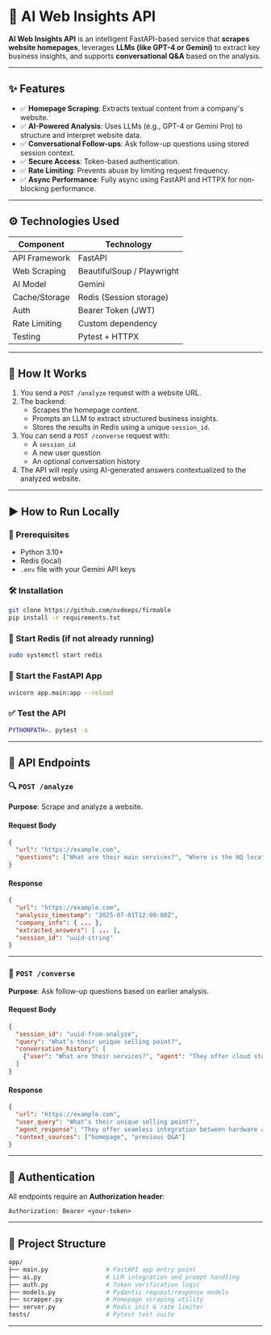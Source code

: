 # 🚀 AI Web Insights API

**AI Web Insights API** is an intelligent FastAPI-based service that **scrapes website homepages**, leverages **LLMs (like GPT-4 or Gemini)** to extract key business insights, and supports **conversational Q&A** based on the analysis.

---

## ✨ Features

- ✅ **Homepage Scraping**: Extracts textual content from a company's website.
- ✅ **AI-Powered Analysis**: Uses LLMs (e.g., GPT-4 or Gemini Pro) to structure and interpret website data.
- ✅ **Conversational Follow-ups**: Ask follow-up questions using stored session context.
- ✅ **Secure Access**: Token-based authentication.
- ✅ **Rate Limiting**: Prevents abuse by limiting request frequency.
- ✅ **Async Performance**: Fully async using FastAPI and HTTPX for non-blocking performance.

---

## ⚙️ Technologies Used

| Component       | Technology       |
|----------------|------------------|
| API Framework  | FastAPI          |
| Web Scraping   | BeautifulSoup / Playwright |
| AI Model       | Gemini |
| Cache/Storage  | Redis (Session storage) |
| Auth           | Bearer Token (JWT) |
| Rate Limiting  | Custom dependency |
| Testing        | Pytest + HTTPX    |

---

## 🧠 How It Works

1. You send a `POST /analyze` request with a website URL.
2. The backend:
   - Scrapes the homepage content.
   - Prompts an LLM to extract structured business insights.
   - Stores the results in Redis using a unique `session_id`.
3. You can send a `POST /converse` request with:
   - A `session_id`
   - A new user question
   - An optional conversation history
4. The API will reply using AI-generated answers contextualized to the analyzed website.

---

## ▶️ How to Run Locally

### 🔧 Prerequisites

- Python 3.10+
- Redis (local)
- `.env` file with your Gemini API keys

### 🛠 Installation

```bash
git clone https://github.com/nvdeeps/firmable
pip install -r requirements.txt
```

### 🧪 Start Redis (if not already running)

```bash
sudo systemctl start redis
```

### 🚀 Start the FastAPI App

```bash
uvicorn app.main:app --reload
```

### ✅ Test the API

```bash
PYTHONPATH=. pytest -s
```

---

## 📡 API Endpoints

### 🔍 `POST /analyze`

**Purpose**: Scrape and analyze a website.

#### Request Body
```json
{
  "url": "https://example.com",
  "questions": ["What are their main services?", "Where is the HQ located?"]
}
```

#### Response
```json
{
  "url": "https://example.com",
  "analysis_timestamp": "2025-07-01T12:00:00Z",
  "company_info": { ... },
  "extracted_answers": [ ... ],
  "session_id": "uuid-string"
}
```

---

### 💬 `POST /converse`

**Purpose**: Ask follow-up questions based on earlier analysis.

#### Request Body
```json
{
  "session_id": "uuid-from-analyze",
  "query": "What’s their unique selling point?",
  "conversation_history": [
    {"user": "What are their services?", "agent": "They offer cloud storage and analytics."}
  ]
}
```

#### Response
```json
{
  "url": "https://example.com",
  "user_query": "What’s their unique selling point?",
  "agent_response": "They offer seamless integration between hardware and software.",
  "context_sources": ["homepage", "previous Q&A"]
}
```

---

## 🔐 Authentication

All endpoints require an **Authorization header**:

```http
Authorization: Bearer <your-token>
```

---

## 📂 Project Structure

```bash
app/
├── main.py                # FastAPI app entry point
├── ai.py                  # LLM integration and prompt handling
├── auth.py                # Token verification logic
├── models.py              # Pydantic request/response models
├── scrapper.py            # Homepage scraping utility
├── server.py              # Redis init & rate limiter
tests/                     # Pytest test suite
```

---

